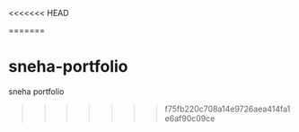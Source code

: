 <<<<<<< HEAD

=======
# sneha-portfolio
sneha portfolio
>>>>>>> f75fb220c708a14e9726aea414fa1e6af90c09ce
